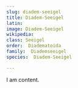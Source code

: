 ```yaml
---
slug: diadem-seeigel
title: Diadem-Seeigel
latin:
image: Diadem-Seeigel
wikipedia: 
class: Seeigel
order:  Diadematoida
family:  Diademseeigel
species:  Diadem-Seeigel

---
```


I am content.
